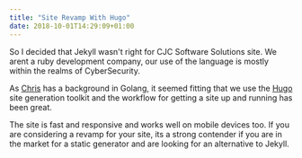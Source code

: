 ```yaml
---
title: "Site Revamp With Hugo"
date: 2018-10-01T14:29:09+01:00
---
```


So I decided that Jekyll wasn't right for CJC Software Solutions site. We arent a ruby development company, our use of the language is mostly within the realms of CyberSecurity. 

As [Chris](https://www.linkedin.com/in/cjclarkson/) has a background in Golang, it seemed fitting that we use the [Hugo](https://gohugo.io) site generation toolkit and the workflow for getting a site up and running has been great.

The site is fast and responsive and works well on mobile devices too. If you are considering a revamp for your site, its a strong contender if you are in the market for a static generator and are looking for an alternative to Jekyll.